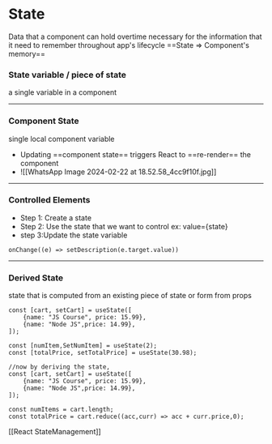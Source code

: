 # State
Data that a component can hold overtime necessary for the information that it need to remember throughout app's lifecycle
		==State => Component's memory==

### State variable / piece of state
a single variable in a component

---
### Component State
single local component variable 
* Updating ==component state== triggers React to ==re-render== the component
* ![[WhatsApp Image 2024-02-22 at 18.52.58_4cc9f10f.jpg]]

---
### Controlled Elements
* Step 1: Create a state
* Step 2: Use the state that we want to control ex: value={state}
* step 3:Update the state variable
```
onChange((e) => setDescription(e.target.value))
```

___
### Derived State
state that is computed from an existing piece of state or form from props
```
const [cart, setCart] = useState([
	{name: "JS Course", price: 15.99},
	{name: "Node JS",price: 14.99},
]);

const [numItem,SetNumItem] = useState(2);
const [totalPrice, setTotalPrice] = useState(30.98);

//now by deriving the state,
const [cart, setCart] = useState([
	{name: "JS Course", price: 15.99},
	{name: "Node JS",price: 14.99},
]);

const numItems = cart.length;
const totalPrice = cart.reduce((acc,curr) => acc + curr.price,0);
```

[[React StateManagement]]